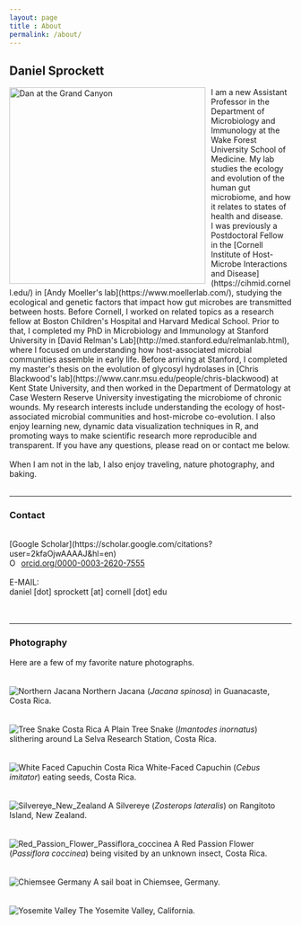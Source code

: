 ```yaml
---
layout: page
title : About
permalink: /about/
---
```


<h2>Daniel Sprockett</h2>

<img src="/images/Dan_at_Grand_Canyon.jpg" alt="Dan at the Grand Canyon" style="float: left; margin-right: 10px;" height="350"/>
I am a new Assistant Professor in the Department of Microbiology and Immunology at the Wake Forest University School of Medicine. My lab studies the ecology and evolution of the human gut microbiome, and how it relates to states of health and disease. 
<br>
I was previously a Postdoctoral Fellow in the [Cornell Institute of Host-Microbe Interactions and Disease](https://cihmid.cornell.edu/) in [Andy Moeller's lab](https://www.moellerlab.com/), studying the ecological and genetic factors that impact how gut microbes are transmitted between hosts. Before Cornell, I worked on related topics as a research fellow at Boston Children's Hospital and Harvard Medical School. Prior to that, I completed my PhD in Microbiology and Immunology at Stanford University in [David Relman's Lab](http://med.stanford.edu/relmanlab.html), where I focused on understanding how host-associated microbial communities assemble in early life.  Before arriving at Stanford, I completed my master's thesis on the evolution of glycosyl hydrolases in [Chris Blackwood's lab](https://www.canr.msu.edu/people/chris-blackwood) at Kent State University, and then worked in the Department of Dermatology at Case Western Reserve University investigating the microbiome of chronic wounds. My research interests include understanding the ecology of host-associated microbial communities and host-microbe co-evolution. I also enjoy learning new, dynamic data visualization techniques in R, and promoting ways to make scientific research more reproducible and transparent.  If you have any questions, please read on or contact me below.<br>
<br>
When I am not in the lab, I also enjoy traveling, nature photography, and baking.<br>
<br>

***

<h3>Contact</h3>
<br>
[Google Scholar](https://scholar.google.com/citations?user=2kfaOjwAAAAJ&hl=en) <br>
<div itemscope itemtype="https://schema.org/Person"><a itemprop="sameAs" content="https://orcid.org/0000-0003-2620-7555" href="https://orcid.org/0000-0003-2620-7555" target="orcid.widget" rel="noopener noreferrer" style="vertical-align:top;"><img src="https://orcid.org/sites/default/files/images/orcid_16x16.png" style="width:1em;margin-right:.5em;" alt="ORCID iD icon">orcid.org/0000-0003-2620-7555</a></div>
<br>
E-MAIL: <br>
daniel [dot] sprockett [at] cornell [dot] edu <br>
<br>
<br>

***

<h3>Photography</h3>

Here are a few of my favorite nature photographs.<br>
<br>
<br>
<img src="/images/Northern_Jacana.jpg" alt="Northern Jacana"/>
Northern Jacana (*Jacana spinosa*) in Guanacaste, Costa Rica.<br>
<br>
<br>
<img src="/images/Tree_Snake.jpg" alt="Tree Snake Costa Rica"/>
A Plain Tree Snake (*Imantodes inornatus*) slithering around La Selva Research Station, Costa Rica.<br>
<br>
<br>
<img src="/images/White_Faced_Capuchin.jpg" alt="White Faced Capuchin Costa Rica"/>
White-Faced Capuchin (*Cebus imitator*) eating seeds, Costa Rica. <br>
<br>
<br>
<img src="/images/Silvereye_New_Zealand.jpg" alt="Silvereye_New_Zealand"/>
A Silvereye (*Zosterops lateralis*) on Rangitoto Island, New Zealand. <br>
<br>
<br>
<img src="/images/Red_Passion_Flower_Passiflora_coccinea.jpg" alt="Red_Passion_Flower_Passiflora_coccinea"/>
A Red Passion Flower (*Passiflora coccinea*) being visited by an unknown insect, Costa Rica. <br>
<br>
<br>
<img src="/images/Chiemsee_Germany.jpg" alt="Chiemsee Germany"/>
A sail boat in Chiemsee, Germany.<br>
<br>
<br>
<img src="/images/Yosemite_Valley.jpg" alt="Yosemite Valley"/>
The Yosemite Valley, California.<br>
<br>
<br>
